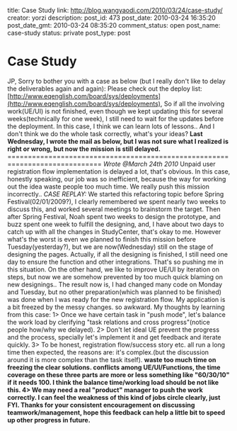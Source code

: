 title: Case Study
link: http://blog.wangyaodi.com/2010/03/24/case-study/
creator: yorzi
description: 
post_id: 473
post_date: 2010-03-24 16:35:20
post_date_gmt: 2010-03-24 08:35:20
comment_status: open
post_name: case-study
status: private
post_type: post

# Case Study

JP, Sorry to bother you with a case as below (but I really don't like to delay the deliverables again and again): Please check out the deploy list: [http://www.eqenglish.com/board/sys/deployments](http://www.eqenglish.com/board/sys/deployments), So if all the involving work(UE/UI) is not finished, even though we kept updating this for several weeks(technically for one week), I still need to wait for the updates before the deployment. In this case, I think we can learn lots of lessons.. And I don't think we do the whole task correctly, what's your ideas? **Last Wednesday, I wrote the mail as below, but I was not sure what I realized is right or wrong, but now the mission is still delayed.** ============================================================================= _Wrote @March 24th 2010_ Unpaid user registration flow implementation is delayed a lot, that's obvious. In this case, honestly speaking, our job was so inefficient, because the way for working out the idea waste people too much time. We really push this mission incorrectly.. _CASE REPLAY:_ We started this refactoring topic before Spring Festival(02/01/2009?), I clearly remembered we spent nearly two weeks to discuss this, and worked several meetings to brainstorm the target. Then after Spring Festival, Noah spent two weeks to design the prototype, and buzz spent one week to fulfill the designing, and, I have about two days to catch up with all the changes in StudyCenter, that's okay to me. However what's the worst is even we planned to finish this mission before Tuesday(yesterday?), but we are now(Wednesday) still on the stage of designing the pages. Actually, if all the designing is finished, I still need one day to ensure the function and other integrations. That's so pushing me in this situation. On the other hand, we like to improve UE/UI by iteration on steps, but now we are somehow prevented by too much quick blaming on new designings.. The result now is, I had changed many code on Monday and Tuesday, but no other preparation(which was planned to be finished) was done when I was ready for the new registration flow. My application is a bit freezed by the messy changes. so awkward. My thoughts by learning from this case: 1> Once we have certain task in "push mode", let's balance the work load by clerifying "task relations and cross progress"(notice people how/why we delayed). 2> Don't let ideal UE prevent the progress and the process, specially let's implement it and get feedback and iterate quickly. 3> To be honest, registration flow/success story etc. all run a long time then expected, the reasons are: <a>it's complex.(but the discussion around it is more complex than the task itself). <b>waste too much time on freezing the clear solutions. <c>conflicts among UE/UI/Functions, the time coverage on these three parts are more or less something like "60/30/10" if it needs 100. I think the balance time/working load should be not like this. 4> We may need a real "product" manager to push the work correctly. I can feel the weakness of this kind of jobs circle clearly, just FYI. Thanks for your consistent encouragement on discussing teamwork/management, hope this feedback can help a little bit to speed up other progress in future.